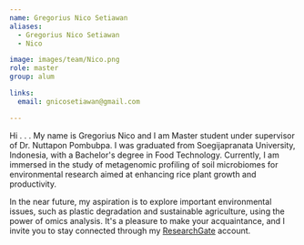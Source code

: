 ```yaml
---
name: Gregorius Nico Setiawan
aliases:
  - Gregorius Nico Setiawan
  - Nico

image: images/team/Nico.png
role: master
group: alum

links:
  email: gnicosetiawan@gmail.com

---
```


Hi . . . My name is Gregorius Nico and I am Master student under supervisor of Dr. Nuttapon Pombubpa. I was graduated from Soegijapranata University, Indonesia, with a Bachelor's degree in Food Technology. Currently, I am immersed in the study of metagenomic profiling of soil microbiomes for environmental research aimed at enhancing rice plant growth and productivity.

In the near future, my aspiration is to explore important environmental issues, such as plastic degradation and sustainable agriculture, using the power of omics analysis. It's a pleasure to make your acquaintance, and I invite you to stay connected through my [ResearchGate](https://www.researchgate.net/profile/Gregorius-Nico-Adi-Setiawan) account.

